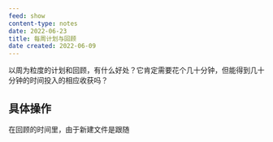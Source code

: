 ```yaml
---
feed: show
content-type: notes
date: 2022-06-23
title: 每周计划与回顾
date created: 2022-06-09
---
```


以周为粒度的计划和回顾，有什么好处？它肯定需要花个几十分钟，但能得到几十分钟的时间投入的相应收获吗？

## 具体操作
在回顾的时间里，由于新建文件是跟随
